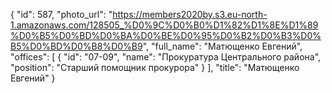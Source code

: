 {
    "id": 587,
    "photo_url": "https://members2020by.s3.eu-north-1.amazonaws.com/128505_%D0%9C%D0%B0%D1%82%D1%8E%D1%89%D0%B5%D0%BD%D0%BA%D0%BE%D0%95%D0%B2%D0%B3%D0%B5%D0%BD%D0%B8%D0%B9",
    "full_name": "Матющенко Евгений",
    "offices": [
        {
            "id": "07-09",
            "name": "Прокуратура Центрального района",
            "position": "Старший помощник прокурора"
        }
    ],
    "title": "Матющенко Евгений"
}